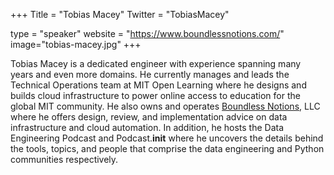 +++
Title = "Tobias Macey"
Twitter = "TobiasMacey"

type = "speaker"
website = "https://www.boundlessnotions.com/"
image="tobias-macey.jpg"
+++

Tobias Macey is a dedicated engineer with experience spanning many years and even more domains. He currently manages and leads the Technical Operations team at MIT Open Learning where he designs and builds cloud infrastructure to power online access to education for the global MIT community.
He also owns and operates [Boundless Notions](https://www.boundlessnotions.com/), LLC where he offers design, review, and implementation advice on data infrastructure and cloud automation.
In addition, he hosts the Data Engineering Podcast and Podcast.__init__ where he uncovers the details behind the tools, topics, and people that comprise the data engineering and Python communities respectively.

